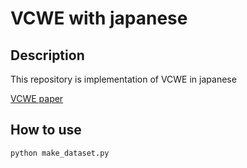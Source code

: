 # VCWE with japanese

## Description
This repository is implementation of VCWE in japanese

[VCWE paper](https://arxiv.org/abs/1902.08795)

## How to use
```
python make_dataset.py
```



